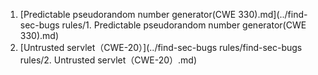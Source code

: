 1. [Predictable pseudorandom number generator(CWE 330).md](../find-sec-bugs rules/1. Predictable pseudorandom number generator(CWE 330).md)
2. [Untrusted servlet（CWE-20）](../find-sec-bugs rules/find-sec-bugs rules/2. Untrusted servlet（CWE-20）.md)
